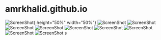 # amrkhalid.github.io

![ScreenShot](/imgFProj/1.jpeg){:height="50%" width="50%"} 
![ScreenShot](/imgFProj/2.jpeg)
![ScreenShot](/imgFProj/3.jpeg)
![ScreenShot](/imgFProj/4.jpeg)
![ScreenShot](/imgFProj/5.jpeg)
![ScreenShot](/imgFProj/6.jpeg)
![ScreenShot](/imgFProj/7.jpeg)
![ScreenShot](/imgFProj/8.jpeg)
![ScreenShot](/imgFProj/9.jpeg)
![ScreenShot](/imgFProj/10.jpeg)
s
